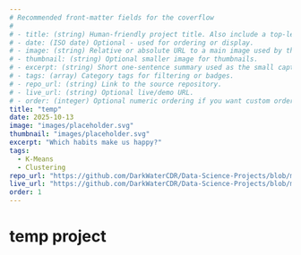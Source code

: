 ```yaml
---
# Recommended front-matter fields for the coverflow
#
# - title: (string) Human-friendly project title. Also include a top-level H1 in the body for compatibility with simple extractors.
# - date: (ISO date) Optional - used for ordering or display.
# - image: (string) Relative or absolute URL to a main image used by the coverflow. Prefer a path accessible from the `temp/` folder when previewing locally (e.g. `../images/my-image.jpg`).
# - thumbnail: (string) Optional smaller image for thumbnails.
# - excerpt: (string) Short one-sentence summary used as the small caption under the coverflow title.
# - tags: (array) Category tags for filtering or badges.
# - repo_url: (string) Link to the source repository.
# - live_url: (string) Optional live/demo URL.
# - order: (integer) Optional numeric ordering if you want custom ordering.
title: "temp"
date: 2025-10-13
image: "images/placeholder.svg"
thumbnail: "images/placeholder.svg"
excerpt: "Which habits make us happy?"
tags:
  - K-Means
  - Clustering
repo_url: "https://github.com/DarkWaterCDR/Data-Science-Projects/blob/main/docs/projects/temp.md"
live_url: "https://github.com/DarkWaterCDR/Data-Science-Projects/blob/main/docs/projects/temp.md"
order: 1
---
```


# temp project